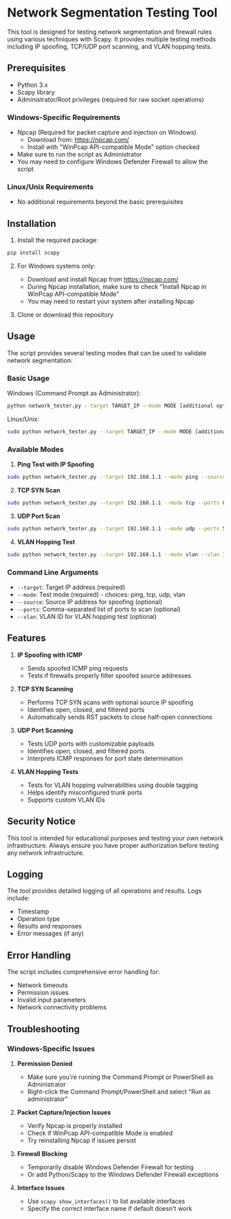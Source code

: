 # Network Segmentation Testing Tool

This tool is designed for testing network segmentation and firewall rules using various techniques with Scapy. It provides multiple testing methods including IP spoofing, TCP/UDP port scanning, and VLAN hopping tests.

## Prerequisites

- Python 3.x
- Scapy library
- Administrator/Root privileges (required for raw socket operations)

### Windows-Specific Requirements
- Npcap (Required for packet capture and injection on Windows)
  - Download from: https://npcap.com/
  - Install with "WinPcap API-compatible Mode" option checked
- Make sure to run the script as Administrator
- You may need to configure Windows Defender Firewall to allow the script

### Linux/Unix Requirements
- No additional requirements beyond the basic prerequisites

## Installation

1. Install the required package:
```bash
pip install scapy
```

2. For Windows systems only:
   - Download and install Npcap from https://npcap.com/
   - During Npcap installation, make sure to check "Install Npcap in WinPcap API-compatible Mode"
   - You may need to restart your system after installing Npcap

3. Clone or download this repository

## Usage

The script provides several testing modes that can be used to validate network segmentation:

### Basic Usage

Windows (Command Prompt as Administrator):
```cmd
python network_tester.py --target TARGET_IP --mode MODE [additional options]
```

Linux/Unix:
```bash
sudo python network_tester.py --target TARGET_IP --mode MODE [additional options]
```

### Available Modes

1. **Ping Test with IP Spoofing**
```bash
sudo python network_tester.py --target 192.168.1.1 --mode ping --source 10.0.0.1
```

2. **TCP SYN Scan**
```bash
sudo python network_tester.py --target 192.168.1.1 --mode tcp --ports 80,443,22
```

3. **UDP Port Scan**
```bash
sudo python network_tester.py --target 192.168.1.1 --mode udp --ports 53,161,123
```

4. **VLAN Hopping Test**
```bash
sudo python network_tester.py --target 192.168.1.1 --mode vlan --vlan 100
```

### Command Line Arguments

- `--target`: Target IP address (required)
- `--mode`: Test mode (required) - choices: ping, tcp, udp, vlan
- `--source`: Source IP address for spoofing (optional)
- `--ports`: Comma-separated list of ports to scan (optional)
- `--vlan`: VLAN ID for VLAN hopping test (optional)

## Features

1. **IP Spoofing with ICMP**
   - Sends spoofed ICMP ping requests
   - Tests if firewalls properly filter spoofed source addresses

2. **TCP SYN Scanning**
   - Performs TCP SYN scans with optional source IP spoofing
   - Identifies open, closed, and filtered ports
   - Automatically sends RST packets to close half-open connections

3. **UDP Port Scanning**
   - Tests UDP ports with customizable payloads
   - Identifies open, closed, and filtered ports
   - Interprets ICMP responses for port state determination

4. **VLAN Hopping Tests**
   - Tests for VLAN hopping vulnerabilities using double tagging
   - Helps identify misconfigured trunk ports
   - Supports custom VLAN IDs

## Security Notice

This tool is intended for educational purposes and testing your own network infrastructure. Always ensure you have proper authorization before testing any network infrastructure.

## Logging

The tool provides detailed logging of all operations and results. Logs include:
- Timestamp
- Operation type
- Results and responses
- Error messages (if any)

## Error Handling

The script includes comprehensive error handling for:
- Network timeouts
- Permission issues
- Invalid input parameters
- Network connectivity problems

## Troubleshooting

### Windows-Specific Issues

1. **Permission Denied**
   - Make sure you're running the Command Prompt or PowerShell as Administrator
   - Right-click the Command Prompt/PowerShell and select "Run as administrator"

2. **Packet Capture/Injection Issues**
   - Verify Npcap is properly installed
   - Check if WinPcap API-compatible Mode is enabled
   - Try reinstalling Npcap if issues persist

3. **Firewall Blocking**
   - Temporarily disable Windows Defender Firewall for testing
   - Or add Python/Scapy to the Windows Defender Firewall exceptions

4. **Interface Issues**
   - Use `scapy show_interfaces()` to list available interfaces
   - Specify the correct interface name if default doesn't work